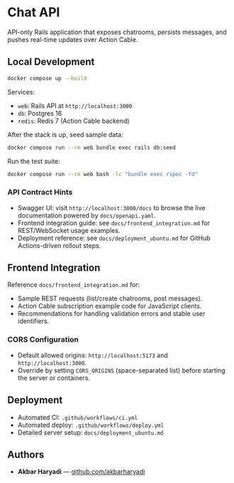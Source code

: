 # Chat API

API-only Rails application that exposes chatrooms, persists messages, and pushes real-time updates over Action Cable.

## Local Development

```bash
docker compose up --build
```

Services:

- `web`: Rails API at `http://localhost:3000`
- `db`: Postgres 16
- `redis`: Redis 7 (Action Cable backend)

After the stack is up, seed sample data:

```bash
docker compose run --rm web bundle exec rails db:seed
```

Run the test suite:

```bash
docker compose run --rm web bash -lc "bundle exec rspec -fd"
```

### API Contract Hints

- Swagger UI: visit `http://localhost:3000/docs` to browse the live documentation powered by `docs/openapi.yaml`.
- Frontend integration guide: see `docs/frontend_integration.md` for REST/WebSocket usage examples.
- Deployment reference: see `docs/deployment_ubuntu.md` for GitHub Actions-driven rollout steps.

## Frontend Integration

Reference `docs/frontend_integration.md` for:

- Sample REST requests (list/create chatrooms, post messages).
- Action Cable subscription example code for JavaScript clients.
- Recommendations for handling validation errors and stable user identifiers.

### CORS Configuration

- Default allowed origins: `http://localhost:5173` and `http://localhost:3000`.
- Override by setting `CORS_ORIGINS` (space-separated list) before starting the server or containers.

## Deployment

- Automated CI: `.github/workflows/ci.yml`
- Automated deploy: `.github/workflows/deploy.yml`
- Detailed server setup: `docs/deployment_ubuntu.md`

## Authors

- **Akbar Haryadi** — [github.com/akbarharyadi](https://github.com/akbarharyadi)
